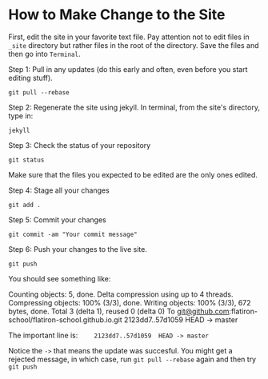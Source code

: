 # How to Make Change to the Site

First, edit the site in your favorite text file. Pay attention not to edit files in `_site` directory but rather files in the root of the directory. Save the files and then go into `Terminal`.

Step 1: Pull in any updates (do this early and often, even before you start editing stuff).

`git pull --rebase`

Step 2: Regenerate the site using jekyll. In terminal, from the site's directory, type in:

`jekyll`

Step 3: Check the status of your repository

`git status`

Make sure that the files you expected to be edited are the only ones edited.

Step 4: Stage all your changes

`git add . `

Step 5: Commit your changes

`git commit -am "Your commit message"`

Step 6: Push your changes to the live site.

`git push`

You should see something like:

  Counting objects: 5, done.
  Delta compression using up to 4 threads.
  Compressing objects: 100% (3/3), done.
  Writing objects: 100% (3/3), 672 bytes, done.
  Total 3 (delta 1), reused 0 (delta 0)
  To git@github.com:flatiron-school/flatiron-school.github.io.git
    2123dd7..57d1059  HEAD -> master

The important line is: `    2123dd7..57d1059  HEAD -> master`

Notice the `->` that means the update was succesful. You might get a rejected message, in which case, run `git pull --rebase` again and then try `git push`

